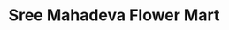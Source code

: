 ---
title: "Sree Mahadeva Flower Mart"
url: /trivandrum/sree-mahadeva-flower-mart/
shop: florist
---